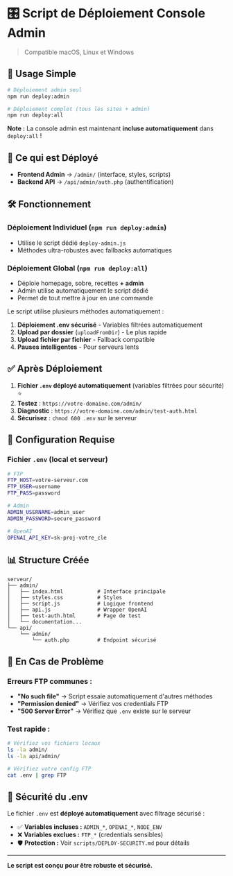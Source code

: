 # 🎛️ Script de Déploiement Console Admin

> Compatible macOS, Linux et Windows

## 🚀 Usage Simple

```bash
# Déploiement admin seul
npm run deploy:admin

# Déploiement complet (tous les sites + admin)
npm run deploy:all
```

**Note :** La console admin est maintenant **incluse automatiquement** dans `deploy:all` !

## 📁 Ce qui est Déployé

- **Frontend Admin** → `/admin/` (interface, styles, scripts)
- **Backend API** → `/api/admin/auth.php` (authentification)

## 🛠️ Fonctionnement

### Déploiement Individuel (`npm run deploy:admin`)
- Utilise le script dédié `deploy-admin.js` 
- Méthodes ultra-robustes avec fallbacks automatiques

### Déploiement Global (`npm run deploy:all`)
- Déploie homepage, sobre, recettes **+ admin**
- Admin utilise automatiquement le script dédié
- Permet de tout mettre à jour en une commande

Le script utilise plusieurs méthodes automatiquement :

1. **Déploiement .env sécurisé** - Variables filtrées automatiquement
2. **Upload par dossier** (`uploadFromDir`) - Le plus rapide
3. **Upload fichier par fichier** - Fallback compatible
4. **Pauses intelligentes** - Pour serveurs lents

## ✅ Après Déploiement

1. **Fichier `.env` déployé automatiquement** (variables filtrées pour sécurité) ⭐
2. **Testez** : `https://votre-domaine.com/admin/`
3. **Diagnostic** : `https://votre-domaine.com/admin/test-auth.html`
4. **Sécurisez** : `chmod 600 .env` sur le serveur

## 🔧 Configuration Requise

### Fichier `.env` (local et serveur)
```bash
# FTP
FTP_HOST=votre-serveur.com
FTP_USER=username
FTP_PASS=password

# Admin
ADMIN_USERNAME=admin_user
ADMIN_PASSWORD=secure_password

# OpenAI
OPENAI_API_KEY=sk-proj-votre_cle
```

## 📊 Structure Créée

```
serveur/
├── admin/
│   ├── index.html           # Interface principale
│   ├── styles.css           # Styles
│   ├── script.js            # Logique frontend
│   ├── api.js               # Wrapper OpenAI
│   ├── test-auth.html       # Page de test
│   └── documentation...
└── api/
    └── admin/
        └── auth.php         # Endpoint sécurisé
```

## 🐛 En Cas de Problème

### Erreurs FTP communes :
- **"No such file"** → Script essaie automatiquement d'autres méthodes
- **"Permission denied"** → Vérifiez vos credentials FTP
- **"500 Server Error"** → Vérifiez que `.env` existe sur le serveur

### Test rapide :
```bash
# Vérifiez vos fichiers locaux
ls -la admin/
ls -la api/admin/

# Vérifiez votre config FTP
cat .env | grep FTP
```

## 🔐 Sécurité du .env

Le fichier `.env` est **déployé automatiquement** avec filtrage sécurisé :

- ✅ **Variables incluses :** `ADMIN_*`, `OPENAI_*`, `NODE_ENV`
- ❌ **Variables exclues :** `FTP_*` (credentials sensibles)
- 🛡️ **Protection :** Voir `scripts/DEPLOY-SECURITY.md` pour détails

---

**Le script est conçu pour être robuste et sécurisé.** 